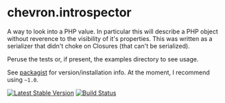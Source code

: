 # chevron.introspector

A way to look into a PHP value. In particular this will describe a PHP object
without reverence to the visibility of it's properties. This was written as a serializer
that didn't choke on Closures (that can't be serialized).

Peruse the tests or, if present, the examples directory to see usage.

See [packagist](https://packagist.org/packages/henderjon/chevron-introspector) for version/installation info. At the moment, I recommend using `~1.0`.

[![Latest Stable Version](https://poser.pugx.org/henderjon/chevron-introspector/v/stable.svg)](https://packagist.org/packages/henderjon/chevron-introspector)
[![Build Status](https://travis-ci.org/henderjon/chevron.introspector.svg?branch=master)](https://travis-ci.org/henderjon/chevron.introspector)



